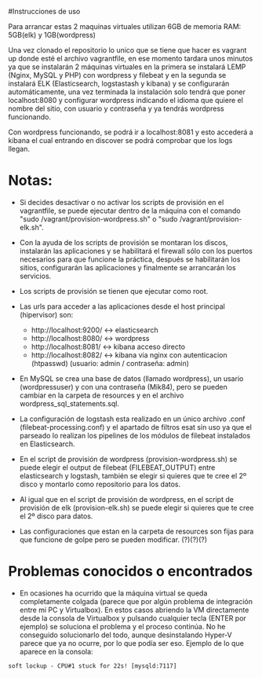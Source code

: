#Instrucciones de uso

Para arrancar estas 2 maquinas virtuales utilizan 6GB de memoria RAM: 5GB(elk) y 1GB(wordpress)

Una vez clonado el repositorio lo unico que se tiene que hacer es vagrant up donde esté el archivo vagrantfile, en ese momento tardara unos minutos ya que se instalarán 2 máquinas virtuales en la primera se instalará LEMP (Nginx, MySQL y PHP) con wordpress y filebeat y en la segunda se instalará ELK (Elasticsearch, logstastash y kibana) y se configurarán automáticamente, una vez terminada la instalación solo tendrá que poner localhost:8080 y configurar wordpress indicando el idioma que quiere el nombre del sitio, con usuario y contraseña y ya tendrás wordpress funcionando.

Con wordpress funcionando, se podrá ir a localhost:8081 y esto accederá a kibana el cual entrando en discover se podrá comprobar que los logs llegan.



# Notas:

- Si decides desactivar o no activar los scripts de provisión en el vagrantfile, se puede ejecutar dentro de la máquina con el comando "sudo /vagrant/provision-wordpress.sh" o "sudo /vagrant/provision-elk.sh".

- Con la ayuda de los scripts de provisión se montaran los discos, instalarán las aplicaciones y se habilitará el firewall sólo con los puertos necesarios para que funcione la práctica, después se habilitarán los sitios, configurarán las aplicaciones y finalmente se arrancarán los servicios.

- Los scripts de provisión se tienen que ejecutar como root.

- Las urls para acceder a las aplicaciones desde el host principal (hipervisor) son:
	- http://localhost:9200/ <-> elasticsearch
	- http://localhost:8080/ <-> wordpress
	- http://localhost:8081/ <-> kibana acceso directo
	- http://localhost:8082/ <-> kibana via nginx con autenticacion (htpasswd) (usuario: admin / contraseña: admin)
	

- En MySQL se crea una base de datos (llamado wordpress), un usario (wordpressuser) y con una contraseña (Mik84), pero se pueden cambiar en la carpeta de resources y en el archivo wordpress_sql_statements.sql.

- La configuración de logstash esta realizado en un único archivo .conf (filebeat-processing.conf) y el apartado de filtros esat sin uso ya que el parseado lo realizan los pipelines de los módulos de filebeat instalados en Elasticsearch.

- En el script de provisión de wordpress (provision-wordpress.sh) se puede elegir el output de filebeat (FILEBEAT_OUTPUT) entre elasticsearch y logstash, también se elegir si quieres que te cree el 2º disco y montarlo como repositorio para los datos.

- Al igual que en el script de provisión de wordpress, en el script de provisión de elk (provision-elk.sh) se puede elegir si quieres que te cree el 2º disco para datos.

- Las configuraciones que estan en la carpeta de resources son fijas para que funcione de golpe pero se pueden modificar. (?)(?)(?)

# Problemas conocidos o encontrados

- En ocasiones ha ocurrido que la máquina virtual se queda completamente colgada (parece que por algún problema de integración entre mi PC y Virtualbox). En estos casos abriendo la VM directamente desde la consola de Virtualbox y pulsando cualquier tecla (ENTER por ejemplo) se soluciona el problema y el proceso continúa. No he conseguido solucionarlo del todo, aunque desinstalando Hyper-V parece que ya no ocurre, por lo que podía ser eso. Ejemplo de lo que aparece en la consola:

```
soft lockup - CPU#1 stuck for 22s! [mysqld:7117]
```


